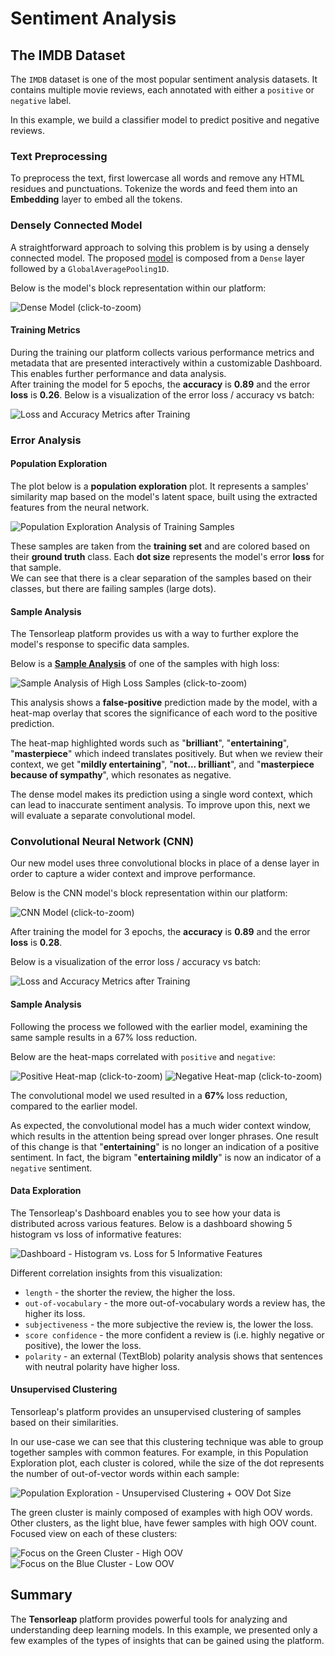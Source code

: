 # Sentiment Analysis

## The IMDB Dataset

The `IMDB` dataset is one of the most popular sentiment analysis datasets. It contains multiple movie reviews, each annotated with either a `positive` or `negative` label.

In this example, we build a classifier model to predict positive and negative reviews.

### Text Preprocessing

To preprocess the text, first lowercase all words and remove any HTML residues and punctuations. Tokenize the words and feed them into an **Embedding** layer to embed all the tokens.

### Densely Connected Model

A straightforward approach to solving this problem is by using a densely connected model. The proposed [model](https://github.com/tensorleap/tensorleap/blob/master/examples/imdb/imdb/imdb/model_infer.py) is composed from a `Dense` layer followed by a `GlobalAveragePooling1D`.

Below is the model's block representation within our platform:

![Dense Model (click-to-zoom)](<../.gitbook/assets/image (35) (1).png>)

#### Training Metrics

During the training our platform collects various performance metrics and metadata that are presented interactively within a customizable Dashboard. This enables further performance and data analysis.\
After training the model for 5 epochs, the **accuracy** is **0.89** and the error **loss** is **0.26**. Below is a visualization of the error loss / accuracy vs batch:

![Loss and Accuracy Metrics after Training](<../.gitbook/assets/image (24) (1).png>)

### Error Analysis

#### Population Exploration

The plot below is a **population exploration** plot. It represents a samples' similarity map based on the model's latent space, built using the extracted features from the neural network.

![Population Exploration Analysis of Training Samples](<../.gitbook/assets/image (17).png>)

These samples are taken from the **training set** and are colored based on their **ground truth** class. Each **dot size** represents the model's error **loss** for that sample. \
We can see that there is a clear separation of the samples based on their classes, but there are failing samples (large dots).

#### Sample Analysis

The Tensorleap platform provides us with a way to further explore the model's response to specific data samples.

Below is a [**Sample Analysis**](../reference/analysis.md#sample-analysis) of one of the samples with high loss:

![Sample Analysis of High Loss Samples (click-to-zoom)](<../.gitbook/assets/image (29) (1).png>)

This analysis shows a **false-positive** prediction made by the model, with a heat-map overlay that scores the significance of each word to the positive prediction.

The heat-map highlighted words such as "**brilliant**", "**entertaining**", "**masterpiece**" which indeed translates positively. But when we review their context, we get "**mildly entertaining**", "**not... brilliant**", and "**masterpiece because of sympathy**", which resonates as negative.

The dense model makes its prediction using a single word context, which can lead to inaccurate sentiment analysis. To improve upon this, next we will evaluate a separate convolutional model.

### Convolutional Neural Network (CNN)

Our new model uses three convolutional blocks in place of a dense layer in order to capture a wider context and improve performance.

Below is the CNN model's block representation within our platform:

![CNN Model (click-to-zoom)](<../.gitbook/assets/image (6).png>)

After training the model for 3 epochs, the **accuracy** is **0.89** and the error **loss** is **0.28**.

Below is a visualization of the error loss / accuracy vs batch:

![Loss and Accuracy Metrics after Training](<../.gitbook/assets/image (7).png>)

#### Sample Analysis

Following the process we followed with the earlier model, examining the same sample results in a 67% loss reduction.

Below are the heat-maps correlated with `positive` and `negative`:

![Positive Heat-map (click-to-zoom)](<../.gitbook/assets/image (40) (1).png>) ![Negative Heat-map (click-to-zoom)](<../.gitbook/assets/image (39).png>)

The convolutional model we used resulted in a **67%** loss reduction, compared to the earlier model.

As expected, the convolutional model has a much wider context window, which results in the attention being spread over longer phrases. One result of this change is that "**entertaining**" is no longer an indication of a positive sentiment. In fact, the bigram "**entertaining mildly**" is now an indicator of a `negative` sentiment.

#### Data Exploration

The Tensorleap's Dashboard enables you to see how your data is distributed across various features. Below is a dashboard showing 5 histogram vs loss of informative features:

![Dashboard - Histogram vs. Loss for 5 Informative Features ](<../.gitbook/assets/image (23) (1).png>)

Different correlation insights from this visualization:

- `length` - the shorter the review, the higher the loss.
- `out-of-vocabulary` - the more out-of-vocabulary words a review has, the higher its loss.
- `subjectiveness` - the more subjective the review is, the lower the loss.
- `score confidence` - the more confident a review is (i.e. highly negative or positive), the lower the loss.
- `polarity` - an external (TextBlob) polarity analysis shows that sentences with neutral polarity have higher loss.

#### Unsupervised Clustering

Tensorleap's platform provides an unsupervised clustering of samples based on their similarities.

In our use-case we can see that this clustering technique was able to group together samples with common features. For example, in this Population Exploration plot, each cluster is colored, while the size of the dot represents the number of out-of-vector words within each sample:

![Population Exploration - Unsupervised Clustering + OOV Dot Size](../.gitbook/assets/img_21.png)

The green cluster is mainly composed of examples with high OOV words. Other clusters, as the light blue, have fewer samples with high OOV count. Focused view on each of these clusters:

![Focus on the Green Cluster - High OOV](../.gitbook/assets/img_22.png) ![Focus on the Blue Cluster - Low OOV ](../.gitbook/assets/img_23.png)

## Summary

The **Tensorleap** platform provides powerful tools for analyzing and understanding deep learning models. In this example, we presented only a few examples of the types of insights that can be gained using the platform.&#x20;
